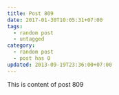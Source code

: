 ```yaml
---
title: Post 809
date: 2017-01-30T10:05:31+07:00
tags:
  - random post
  - untagged
category:
  - random post
  - post has 0
updated: 2013-09-19T23:36:00+07:00
---
```

This is content of post 809